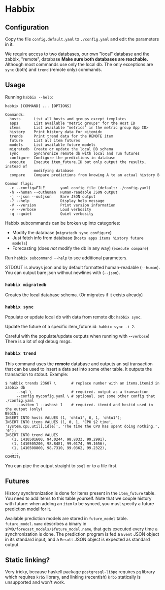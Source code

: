 # Habbix

## Configuration

Copy the file `config.default.yaml` to `./config.yaml` and edit the parameters
in it.

We require access to two databases, our own "local" database and the zabbix,
"remote", database **Make sure both databases are reachable.** Although most
commands use only the local db. The only exceptions are `sync` (both) and
`trend` (remote only) commands.

## Usage

Running `habbix --help`:

    habbix [COMMAND] ... [OPTIONS]
    
    Commands:
      hosts      List all hosts and groups except templates
      apps       List available "metric groups" for the Host ID
      items      List available "metrics" in the metric group App ID>
      history    Print history data for <itemid>
      trends     Print trend data for the REMOTE item
      future     List all item futures
      models     List available future models
      migratedb  Create or update the local DB schema
      sync       Synchronize remote db with local and run futures
      configure  Configure the predictions in database
      execute    Execute item_future.ID but only output the results, instead of
                 modifying database
      compare    Compare predictions from knowing A to an actual history B
    
    Common flags:
      -c --config=FILE       yaml config file (default: ./config.yaml)
      -h --human --outhuman  Human-readable JSON output
      -j --json --outjson    Bare JSON output
      -? --help              Display help message
      -V --version           Print version information
      -v --verbose           Loud verbosity
      -q --quiet             Quiet verbosity

Habbix subcommands can be broken up into categories:

- Modify the database (`migratedb sync configure`)
- Just fetch info from database (`hosts apps items history future models`)
- Forecasting (does *not* modify the db in any way) (`execute compare`)

Run `habbix subcommand --help` to see additional parameters.

STDOUT is always json and by default formatted human-readable (`--human`). You
can output bare json without newlines with (`--json`).

### `habbix migratedb`

Creates the local database schema. (Or migrates if it exists already)

### `habbix sync`

Populate or update local db with data from remote db: `habbix sync`.

Update the future of a specific item_future.id: `habbix sync -i 2`.

Careful with the populate/update outputs when running with --`verbose`! There
is a lot of sql debug msgs.

### `habbix trend`

This command uses the **remote** database and outputs an sql transaction that
can be used to insert a data set into some other table. It outputs the
transaction to stdout. Example:

```shell
$ habbix trends 23687 \       # replace number with an items.itemid in zabbix db
     --sql \                  # required. output as a transaction
     --config myconfig.yaml \ # optional. set some other config that ./config.yaml
     --asitem 1 --ashost 1    # required. itemid and hostid used in the output (only)
BEGIN;
INSERT INTO hosts VALUES (1, 'ohtu1', 0, 1, 'ohtu1');
INSERT INTO items VALUES (1, 0, 1, 'CPU $2 time', 'system.cpu.util[,idle]', 'The time the CPU has spent doing nothing.', '0');
INSERT INTO trend VALUES 
   (1, 1410501600, 94.0244, 98.8033, 99.2991),
   (1, 1410505200, 98.8481, 99.0174, 99.1656),
   (1, 1410508800, 98.7310, 99.0362, 99.2322),
   ...
COMMIT;
```

You can pipe the output straight to `psql` or to a file first.

## Futures

History synchronization is done for items present in the `item_future` table.
You need to add items to this table yourself. Note that we couple history with
future: when adding an `item` to be synced, you must specify a future prediction
model for it.

Available prediction models are stored in `future_model` table.
`future_model.name` describes a binary in
`$PWD/forecast_models/$future_model.name`, that gets executed every time a
synchronization is done. The prediction program is fed a `Event` JSON object in
its standard input, and a `Result` JSON object is expected as standard output.

## Static linking?

Very tricky, because haskell package `postgresql-libpq` requires `pq` library
which requires `krb5` library, and linking (recentish) `krb5` statically is
unsupported and won't work.

